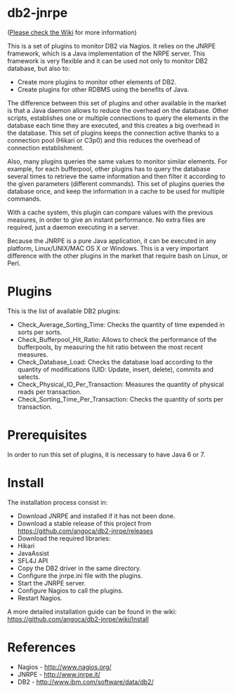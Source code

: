 db2-jnrpe
=========

([Please check the Wiki](https://github.com/angoca/db2-jnrpe/wiki) for more information)

This is a set of plugins to monitor DB2 via Nagios. It relies on the JNRPE
framework, which is a Java implementation of the NRPE server.
This framework is very flexible and it can be used not only to monitor DB2
database, but also to:

* Create more plugins to monitor other elements of DB2.
* Create plugins for other RDBMS using the benefits of Java.

The difference between this set of plugins and other available in the market is
that a Java daemon allows to reduce the overhead on the database.
Other scripts, establishes one or multiple connections to query the elements in
the database each time they are executed, and this creates a big overhead in
the database.
This set of plugins keeps the connection active thanks to a connection pool
(Hikari or C3p0) and this reduces the overhead of connection establishment.

Also, many plugins queries the same values to monitor similar elements.
For example, for each bufferpool, other plugins has to query the database
several times to retrieve the same information and then filter it according to
the given parameters (different commands).
This set of plugins queries the database once, and keep the information in a
cache to be used for multiple commands.

With a cache system, this plugin can compare values with the previous
measures, in order to give an instant performance.
No extra files are required, just a daemon executing in a server.

Because the JNRPE is a pure Java application, it can be executed in any
platform, Linux/UNIX/MAC OS X or Windows. This is a very important difference
with the other plugins in the market that require bash on Linux, or Perl.


# Plugins

This is the list of available DB2 plugins:

* Check_Average_Sorting_Time: Checks the quantity of time expended in sorts per
sorts.
* Check_Bufferpool_Hit_Ratio: Allows to check the performance of the
bufferpools, by measuring the hit ratio between the most recent measures.
* Check_Database_Load: Checks the database load according to the quantity
of modifications (UID: Update, insert, delete), commits and selects.
* Check_Physical_IO_Per_Transaction: Measures the quantity of physical reads
per transaction.
* Check_Sorting_Time_Per_Transaction: Checks the quantity of sorts per
transaction.


# Prerequisites

In order to run this set of plugins, it is necessary to have Java 6 or 7.


# Install

The installation process consist in:

* Download JNRPE and installed if it has not been done.
* Download a stable release of this project from
    https://github.com/angoca/db2-jnrpe/releases
* Download the required libraries:
 * Hikari
 * JavaAssist
 * SFL4J API
* Copy the DB2 driver in the same directory.
* Configure the jnrpe.ini file with the plugins.
* Start the JNRPE server.
* Configure Nagios to call the plugins.
* Restart Nagios.

A more detailed installation guide can be found in the wiki:
  https://github.com/angoca/db2-jnrpe/wiki/Install


# References

* Nagios - http://www.nagios.org/
* JNRPE - http://www.jnrpe.it/
* DB2 - http://www.ibm.com/software/data/db2/

